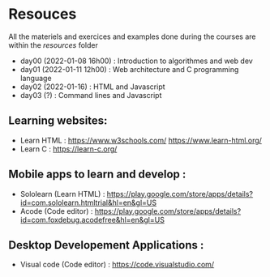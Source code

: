 # Resouces

All the materiels and exercices and examples done during the courses are within the *resources* folder

- day00 (2022-01-08 16h00) : Introduction to algorithmes and web dev
- day01 (2022-01-11 12h00) : Web architecture and C programming language
- day02 (2022-01-16) : HTML and Javascript 
- day03 (?) : Command lines and Javascript

## Learning websites:
- Learn HTML :
https://www.w3schools.com/
https://www.learn-html.org/
- Learn C :
https://learn-c.org/

## Mobile apps to learn and develop :
- Sololearn (Learn HTML) :
https://play.google.com/store/apps/details?id=com.sololearn.htmltrial&hl=en&gl=US
- Acode (Code editor) :
https://play.google.com/store/apps/details?id=com.foxdebug.acodefree&hl=en&gl=US

## Desktop Developement Applications :
- Visual code (Code editor) : 
https://code.visualstudio.com/
